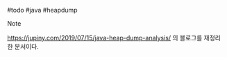 #todo #java #heapdump

> [!note] 
> https://jupiny.com/2019/07/15/java-heap-dump-analysis/ 의 블로그를 재정리한 문서이다.


